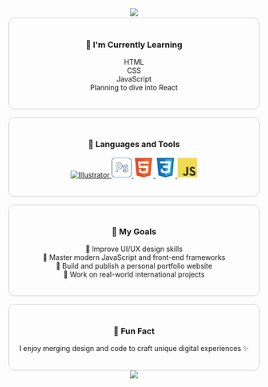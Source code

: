 <div align="center">

  <img src="https://capsule-render.vercel.app/api?type=waving&color=0:9C27B0,100:3F51B5&height=200&section=header&text=Hi%20%F0%9F%91%8B%2C%20I'm%20TOVTK&fontSize=40&fontColor=ffffff&fontAlignY=40"/>

</div>

<div style="display: grid; grid-template-columns: repeat(auto-fit, minmax(280px, 1fr)); gap: 16px; max-width: 960px; margin: auto;">

  <div style="padding: 20px; border: 1px solid #ccc; border-radius: 12px; text-align: center;">
    <h3>🚀 I'm Currently Learning</h3>
    <p>HTML<br/>CSS<br/>JavaScript<br/>Planning to dive into React</p>
  </div>

  <div style="padding: 20px; border: 1px solid #ccc; border-radius: 12px; text-align: center;">
    <h3>🔧 Languages and Tools</h3>
    <p>
      <a href="https://www.adobe.com/products/illustrator.html" target="_blank">
        <img src="https://www.vectorlogo.zone/logos/adobe_illustrator/adobe_illustrator-icon.svg" alt="Illustrator" width="40" height="40"/>
      </a>
      <a href="https://www.photoshop.com/en" target="_blank">
        <img src="https://raw.githubusercontent.com/devicons/devicon/master/icons/photoshop/photoshop-line.svg" alt="Photoshop" width="40" height="40"/>
      </a>
      <a href="https://developer.mozilla.org/en-US/docs/Web/HTML" target="_blank">
        <img src="https://raw.githubusercontent.com/devicons/devicon/master/icons/html5/html5-original.svg" alt="HTML5" width="40" height="40"/>
      </a>
      <a href="https://developer.mozilla.org/en-US/docs/Web/CSS" target="_blank">
        <img src="https://raw.githubusercontent.com/devicons/devicon/master/icons/css3/css3-original.svg" alt="CSS3" width="40" height="40"/>
      </a>
      <a href="https://developer.mozilla.org/en-US/docs/Web/JavaScript" target="_blank">
        <img src="https://raw.githubusercontent.com/devicons/devicon/master/icons/javascript/javascript-original.svg" alt="JavaScript" width="40" height="40"/>
      </a>
    </p>
  </div>

  <div style="padding: 20px; border: 1px solid #ccc; border-radius: 12px; text-align: center;">
    <h3>🌟 My Goals</h3>
    <p>
      🔹 Improve UI/UX design skills<br/>
      🔹 Master modern JavaScript and front-end frameworks<br/>
      🔹 Build and publish a personal portfolio website<br/>
      🔹 Work on real-world international projects
    </p>
  </div>

  <div style="padding: 20px; border: 1px solid #ccc; border-radius: 12px; text-align: center;">
    <h3>📌 Fun Fact</h3>
    <p>I enjoy merging design and code to craft unique digital experiences ✨</p>
  </div>

</div>

<div align="center">
  <img src="https://capsule-render.vercel.app/api?type=waving&color=0:3F51B5,100:9C27B0&height=120&section=footer"/>
</div>
